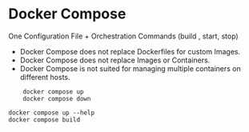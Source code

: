 # Docker Compose

One Configuration File + Orchestration Commands (build , start, stop)

- Docker Compose does not replace Dockerfiles for custom Images.
- Docker Compose does not replace Images or Containers.
- Docker Compose is not suited for managing multiple containers on different hosts.

````
    docker compose up
    docker compose down

````

    docker compose up --help
    docker compose build

